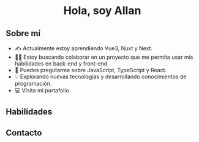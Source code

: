 <h1 align="center">Hola, soy Allan</h1>

<h2>Sobre mí</h2>

*  ✍️ Actualmente estoy aprendiendo Vue3, Nuxt y Next.
*  🙋‍♂️ Estoy buscando colaborar en un proyecto que me permita usar mis habilidades en back-end y front-end
* 💬 Puedes pregutarme sobre JavaScript, TypeScript y React.
* 💡 Explorando nuevas tecnologías y desarrollando conocimientos de programación.
* 💻 Visita mi portafolio.
<h2>Habilidades</h2>

<h2>Contacto</h2>
<!--
**im-allan/im-allan** is a ✨ _special_ ✨ repository because its `README.md` (this file) appears on your GitHub profile.

Here are some ideas to get you started:

- 🔭 I’m currently working on ...
- 🌱 I’m currently learning ...
- 👯 I’m looking to collaborate on ...
- 🤔 I’m looking for help with ...
- 💬 Ask me about ...
- 📫 How to reach me: ...
- 😄 Pronouns: ...
- ⚡ Fun fact: ...
-->
